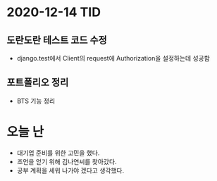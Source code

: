 # 2020-12-14 TID

## 도란도란 테스트 코드 수정

- django.test에서 Client의 request에 Authorization을 설정하는데 성공함

## 포트폴리오 정리

- BTS 기능 정리

# 오늘 난

- 대기업 준비를 위한 고민을 했다.
- 조언을 얻기 위해 김나연씨를 찾아갔다.
- 공부 계획을 세워 나가야 겠다고 생각했다.
